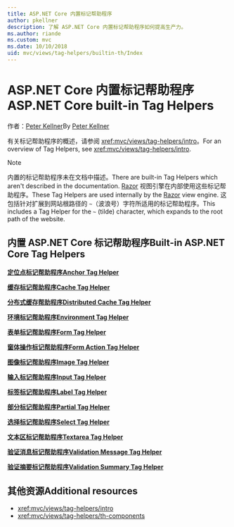 ```yaml
---
title: ASP.NET Core 内置标记帮助程序
author: pkellner
description: 了解 ASP.NET Core 内置标记帮助程序如何提高生产力。
ms.author: riande
ms.custom: mvc
ms.date: 10/10/2018
uid: mvc/views/tag-helpers/builtin-th/Index
---
```


# <a name="aspnet-core-built-in-tag-helpers"></a><span data-ttu-id="72c07-103">ASP.NET Core 内置标记帮助程序</span><span class="sxs-lookup"><span data-stu-id="72c07-103">ASP.NET Core built-in Tag Helpers</span></span>

<span data-ttu-id="72c07-104">作者：[Peter Kellner](http://peterkellner.net)</span><span class="sxs-lookup"><span data-stu-id="72c07-104">By [Peter Kellner](http://peterkellner.net)</span></span>

<span data-ttu-id="72c07-105">有关标记帮助程序的概述，请参阅 <xref:mvc/views/tag-helpers/intro>。</span><span class="sxs-lookup"><span data-stu-id="72c07-105">For an overview of Tag Helpers, see <xref:mvc/views/tag-helpers/intro>.</span></span>

> [!NOTE]
> <span data-ttu-id="72c07-106">内置的标记帮助程序未在文档中描述。</span><span class="sxs-lookup"><span data-stu-id="72c07-106">There are built-in Tag Helpers which aren't described in the documentation.</span></span> <span data-ttu-id="72c07-107">[Razor](xref:mvc/views/razor) 视图引擎在内部使用这些标记帮助程序。</span><span class="sxs-lookup"><span data-stu-id="72c07-107">These Tag Helpers are used internally by the [Razor](xref:mvc/views/razor) view engine.</span></span> <span data-ttu-id="72c07-108">这包括针对扩展到网站根路径的 `~`（波浪号）字符所适用的标记帮助程序。</span><span class="sxs-lookup"><span data-stu-id="72c07-108">This includes a Tag Helper for the `~` (tilde) character, which expands to the root path of the website.</span></span>

## <a name="built-in-aspnet-core-tag-helpers"></a><span data-ttu-id="72c07-109">内置 ASP.NET Core 标记帮助程序</span><span class="sxs-lookup"><span data-stu-id="72c07-109">Built-in ASP.NET Core Tag Helpers</span></span>

<span data-ttu-id="72c07-110">**[定位点标记帮助程序](xref:mvc/views/tag-helpers/builtin-th/anchor-tag-helper)**</span><span class="sxs-lookup"><span data-stu-id="72c07-110">**[Anchor Tag Helper](xref:mvc/views/tag-helpers/builtin-th/anchor-tag-helper)**</span></span>

<span data-ttu-id="72c07-111">**[缓存标记帮助程序](xref:mvc/views/tag-helpers/builtin-th/cache-tag-helper)**</span><span class="sxs-lookup"><span data-stu-id="72c07-111">**[Cache Tag Helper](xref:mvc/views/tag-helpers/builtin-th/cache-tag-helper)**</span></span>

<span data-ttu-id="72c07-112">**[分布式缓存帮助程序](xref:mvc/views/tag-helpers/builtin-th/distributed-cache-tag-helper)**</span><span class="sxs-lookup"><span data-stu-id="72c07-112">**[Distributed Cache Tag Helper](xref:mvc/views/tag-helpers/builtin-th/distributed-cache-tag-helper)**</span></span>

<span data-ttu-id="72c07-113">**[环境标记帮助程序](xref:mvc/views/tag-helpers/builtin-th/environment-tag-helper)**</span><span class="sxs-lookup"><span data-stu-id="72c07-113">**[Environment Tag Helper](xref:mvc/views/tag-helpers/builtin-th/environment-tag-helper)**</span></span>

[comment]: **[FormActionTagHelper](xref:mvc/views/tag-helpers/builtin-th/form-action-tag-helper)**

<span data-ttu-id="72c07-114">**[表单标记帮助程序](xref:mvc/views/working-with-forms#the-form-tag-helper)**</span><span class="sxs-lookup"><span data-stu-id="72c07-114">**[Form Tag Helper](xref:mvc/views/working-with-forms#the-form-tag-helper)**</span></span>

<span data-ttu-id="72c07-115">**[窗体操作标记帮助程序](xref:mvc/views/working-with-forms#the-form-action-tag-helper)**</span><span class="sxs-lookup"><span data-stu-id="72c07-115">**[Form Action Tag Helper](xref:mvc/views/working-with-forms#the-form-action-tag-helper)**</span></span>

<span data-ttu-id="72c07-116">**[图像标记帮助程序](xref:mvc/views/tag-helpers/builtin-th/image-tag-helper)**</span><span class="sxs-lookup"><span data-stu-id="72c07-116">**[Image Tag Helper](xref:mvc/views/tag-helpers/builtin-th/image-tag-helper)**</span></span>

<span data-ttu-id="72c07-117">**[输入标记帮助程序](xref:mvc/views/working-with-forms#the-input-tag-helper)**</span><span class="sxs-lookup"><span data-stu-id="72c07-117">**[Input Tag Helper](xref:mvc/views/working-with-forms#the-input-tag-helper)**</span></span>

<span data-ttu-id="72c07-118">**[标签标记帮助程序](xref:mvc/views/working-with-forms#the-label-tag-helper)**</span><span class="sxs-lookup"><span data-stu-id="72c07-118">**[Label Tag Helper](xref:mvc/views/working-with-forms#the-label-tag-helper)**</span></span>

[comment]: **[LinkTagHelper](xref:mvc/views/tag-helpers/builtin-th/link-tag-helper)**

[comment]: **[OptionTagHelper](xref:mvc/views/tag-helpers/builtin-th/option-tag-helper)**

[comment]: **[ScriptTagHelper](xref:mvc/views/tag-helpers/builtin-th/script-tag-helper)**

<span data-ttu-id="72c07-119">**[部分标记帮助程序](xref:mvc/views/tag-helpers/builtin-th/partial-tag-helper)**</span><span class="sxs-lookup"><span data-stu-id="72c07-119">**[Partial Tag Helper](xref:mvc/views/tag-helpers/builtin-th/partial-tag-helper)**</span></span>

<span data-ttu-id="72c07-120">**[选择标记帮助程序](xref:mvc/views/working-with-forms#the-select-tag-helper)**</span><span class="sxs-lookup"><span data-stu-id="72c07-120">**[Select Tag Helper](xref:mvc/views/working-with-forms#the-select-tag-helper)**</span></span>

<span data-ttu-id="72c07-121">**[文本区标记帮助程序](xref:mvc/views/working-with-forms#the-textarea-tag-helper)**</span><span class="sxs-lookup"><span data-stu-id="72c07-121">**[Textarea Tag Helper](xref:mvc/views/working-with-forms#the-textarea-tag-helper)**</span></span>

<span data-ttu-id="72c07-122">**[验证消息标记帮助程序](xref:mvc/views/working-with-forms#the-validation-message-tag-helper)**</span><span class="sxs-lookup"><span data-stu-id="72c07-122">**[Validation Message Tag Helper](xref:mvc/views/working-with-forms#the-validation-message-tag-helper)**</span></span>

<span data-ttu-id="72c07-123">**[验证摘要标记帮助程序](xref:mvc/views/working-with-forms#the-validation-summary-tag-helper)**</span><span class="sxs-lookup"><span data-stu-id="72c07-123">**[Validation Summary Tag Helper](xref:mvc/views/working-with-forms#the-validation-summary-tag-helper)**</span></span>

## <a name="additional-resources"></a><span data-ttu-id="72c07-124">其他资源</span><span class="sxs-lookup"><span data-stu-id="72c07-124">Additional resources</span></span>

* <xref:mvc/views/tag-helpers/intro>
* <xref:mvc/views/tag-helpers/th-components>
